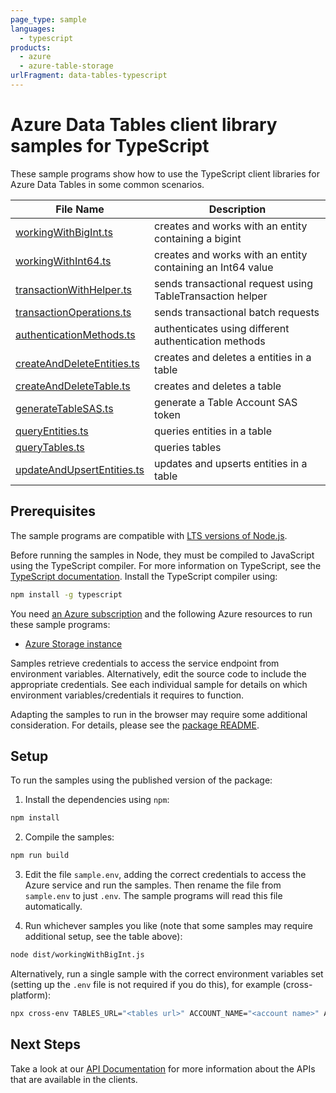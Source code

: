 ```yaml
---
page_type: sample
languages:
  - typescript
products:
  - azure
  - azure-table-storage
urlFragment: data-tables-typescript
---
```


# Azure Data Tables client library samples for TypeScript

These sample programs show how to use the TypeScript client libraries for Azure Data Tables in some common scenarios.

| **File Name**                                         | **Description**                                            |
| ----------------------------------------------------- | ---------------------------------------------------------- |
| [workingWithBigInt.ts][workingwithbigint]             | creates and works with an entity containing a bigint       |
| [workingWithInt64.ts][workingwithint64]               | creates and works with an entity containing an Int64 value |
| [transactionWithHelper.ts][transactionwithhelper]     | sends transactional request using TableTransaction helper  |
| [transactionOperations.ts][transactionoperations]     | sends transactional batch requests                         |
| [authenticationMethods.ts][authenticationmethods]     | authenticates using different authentication methods       |
| [createAndDeleteEntities.ts][createanddeleteentities] | creates and deletes a entities in a table                  |
| [createAndDeleteTable.ts][createanddeletetable]       | creates and deletes a table                                |
| [generateTableSAS.ts][generatetablesas]               | generate a Table Account SAS token                         |
| [queryEntities.ts][queryentities]                     | queries entities in a table                                |
| [queryTables.ts][querytables]                         | queries tables                                             |
| [updateAndUpsertEntities.ts][updateandupsertentities] | updates and upserts entities in a table                    |

## Prerequisites

The sample programs are compatible with [LTS versions of Node.js](https://github.com/nodejs/release#release-schedule).

Before running the samples in Node, they must be compiled to JavaScript using the TypeScript compiler. For more information on TypeScript, see the [TypeScript documentation][typescript]. Install the TypeScript compiler using:

```bash
npm install -g typescript
```

You need [an Azure subscription][freesub] and the following Azure resources to run these sample programs:

- [Azure Storage instance][createinstance_azurestorageinstance]

Samples retrieve credentials to access the service endpoint from environment variables. Alternatively, edit the source code to include the appropriate credentials. See each individual sample for details on which environment variables/credentials it requires to function.

Adapting the samples to run in the browser may require some additional consideration. For details, please see the [package README][package].

## Setup

To run the samples using the published version of the package:

1. Install the dependencies using `npm`:

```bash
npm install
```

2. Compile the samples:

```bash
npm run build
```

3. Edit the file `sample.env`, adding the correct credentials to access the Azure service and run the samples. Then rename the file from `sample.env` to just `.env`. The sample programs will read this file automatically.

4. Run whichever samples you like (note that some samples may require additional setup, see the table above):

```bash
node dist/workingWithBigInt.js
```

Alternatively, run a single sample with the correct environment variables set (setting up the `.env` file is not required if you do this), for example (cross-platform):

```bash
npx cross-env TABLES_URL="<tables url>" ACCOUNT_NAME="<account name>" ACCOUNT_KEY="<account key>" node dist/workingWithBigInt.js
```

## Next Steps

Take a look at our [API Documentation][apiref] for more information about the APIs that are available in the clients.

[workingwithbigint]: https://github.com/Azure/azure-sdk-for-js/blob/main/sdk/tables/data-tables/samples/v12/typescript/src/workingWithBigInt.ts
[workingwithint64]: https://github.com/Azure/azure-sdk-for-js/blob/main/sdk/tables/data-tables/samples/v12/typescript/src/workingWithInt64.ts
[transactionwithhelper]: https://github.com/Azure/azure-sdk-for-js/blob/main/sdk/tables/data-tables/samples/v12/typescript/src/transactionWithHelper.ts
[transactionoperations]: https://github.com/Azure/azure-sdk-for-js/blob/main/sdk/tables/data-tables/samples/v12/typescript/src/transactionOperations.ts
[authenticationmethods]: https://github.com/Azure/azure-sdk-for-js/blob/main/sdk/tables/data-tables/samples/v12/typescript/src/authenticationMethods.ts
[createanddeleteentities]: https://github.com/Azure/azure-sdk-for-js/blob/main/sdk/tables/data-tables/samples/v12/typescript/src/createAndDeleteEntities.ts
[createanddeletetable]: https://github.com/Azure/azure-sdk-for-js/blob/main/sdk/tables/data-tables/samples/v12/typescript/src/createAndDeleteTable.ts
[generatetablesas]: https://github.com/Azure/azure-sdk-for-js/blob/main/sdk/tables/data-tables/samples/v12/typescript/src/generateTableSAS.ts
[queryentities]: https://github.com/Azure/azure-sdk-for-js/blob/main/sdk/tables/data-tables/samples/v12/typescript/src/queryEntities.ts
[querytables]: https://github.com/Azure/azure-sdk-for-js/blob/main/sdk/tables/data-tables/samples/v12/typescript/src/queryTables.ts
[updateandupsertentities]: https://github.com/Azure/azure-sdk-for-js/blob/main/sdk/tables/data-tables/samples/v12/typescript/src/updateAndUpsertEntities.ts
[apiref]: https://docs.microsoft.com/javascript/api/@azure/data-tables
[freesub]: https://azure.microsoft.com/free/
[createinstance_azurestorageinstance]: https://docs.microsoft.com/azure/storage/tables/table-storage-quickstart-portal
[package]: https://github.com/Azure/azure-sdk-for-js/tree/main/sdk/tables/data-tables/README.md
[typescript]: https://www.typescriptlang.org/docs/home.html
